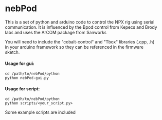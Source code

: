 # nebPod
This is a set of python and arduino code to control the NPX rig using serial communication. 
It is influenced by the Bpod control from Kepecs and Brody labs and uses the ArCOM package from Sanworks

You will need to include the "cobalt-control" and "Tbox" libraries (.cpp, .h) in your arduino framework so they can be referenced in the firmware sketch.



#### Usage for gui:
```
cd /path/to/nebPod/python
python nebPod-gui.py 
```

#### Usage for script:
```
cd /path/to/nebPod/python
python scripts/<your_script.py> 
```
Some example scripts are included
